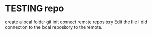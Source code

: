 # TESTING repo

create a local folder
git init
connect remote repository
Edit the file
I did connection to the local repository to the remote.
